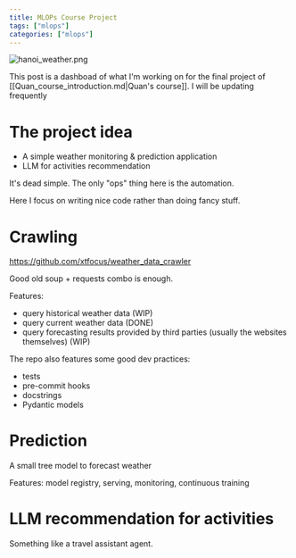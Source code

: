 ```yaml
---
title: MLOPs Course Project
tags: ["mlops"]
categories: ["mlops"]
---
```


![hanoi_weather.png](/home/tung/websites/my_note/content/attachments/hanoi_weather.png)

This post is a dashboad of what I'm working on for the final project of [[Quan_course_introduction.md|Quan's course]]. I will be updating frequently

# The project idea

- A simple weather monitoring & prediction application 
- LLM for activities recommendation

It's dead simple. The only "ops" thing here is the automation.

Here I focus on writing nice code rather than doing fancy stuff.

# Crawling

https://github.com/xtfocus/weather_data_crawler

Good old soup + requests combo is enough.

Features:

- query historical weather data (WIP)
- query current weather data (DONE)
- query forecasting results provided by third parties (usually the websites themselves) (WIP)

The repo also features some good dev practices:
- tests
- pre-commit hooks
- docstrings
- Pydantic models

# Prediction

A small tree model to forecast weather

Features: model registry, serving, monitoring, continuous training 


# LLM recommendation for activities

Something like a travel assistant agent.
